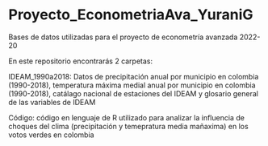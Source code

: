 # Proyecto_EconometriaAva_YuraniG
Bases de datos utilizadas para el proyecto de econometría avanzada 2022-20

En este repositorio encontrarás 2 carpetas:

IDEAM_1990a2018: Datos de precipitación anual por municipio en colombia (1990-2018), temperatura máxima medial anual por municipio en colombia (1990-2018),
catálago nacional de estaciones del IDEAM y glosario general de las variables de IDEAM

Código: código en lenguaje de R utilizado para analizar la influencia de choques del clima (precipitación y temepratura media mañaxima)
en los votos verdes en colombia
